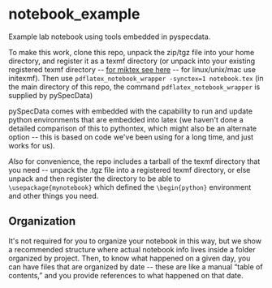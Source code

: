 # notebook_example
Example lab notebook using tools embedded in pyspecdata.

To make this work, clone this repo, unpack the zip/tgz file into your home directory, and register it as a texmf directory (or unpack into your existing registered texmf directory -- [for miktex see here](https://miktex.org/kb/texmf-roots) -- for linux/unix/mac use initexmf).  Then use `pdflatex_notebook_wrapper -synctex=1 notebook.tex` (in the main directory of this repo, the command `pdflatex_notebook_wrapper` is supplied by pySpecData)

pySpecData comes with embedded with the capability to run and update python environments that are embedded into latex (we haven't done a detailed comparison of this to pythontex, which might also be an alternate option -- this is based on code we've been using for a long time, and just works for us).

*Also* for convenience, the repo includes a tarball of the texmf directory that you need -- unpack the .tgz file into a registered texmf directory, or else unpack and then register the directory to be able to `\usepackage{mynotebook}` which defined the `\begin{python}` environment and other things you need.

## Organization

It's not required for you to organize your notebook in this way, but we show a recommended structure where actual notebook info lives inside a folder organized by project.
Then, to know what happened on a given day, you can have files that are organized by date -- these are like a manual “table of contents,” and you provide references to what happened on that date.

